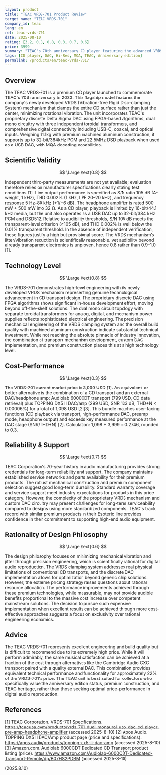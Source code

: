 ```yaml
---
layout: product
title: "TEAC VRDS-701 Product Review"
target_name: "TEAC VRDS-701"
company_id: teac
lang: en
ref: teac-vrds-701
date: 2025-08-10
rating: [3.2, 0.8, 0.8, 0.3, 0.7, 0.6]
price: 3999
summary: "TEAC's 70th anniversary CD player featuring the advanced VRDS mechanism and proprietary discrete DAC. While technically competent with excellent build quality, its extremely high price cannot be justified against more cost-effective alternatives."
tags: [CD player, DAC, Hi-Res, MQA, TEAC, Anniversary edition]
permalink: /products/en/teac-vrds-701/
---
```

## Overview

The TEAC VRDS-701 is a premium CD player launched to commemorate TEAC's 70th anniversary in 2023. This flagship model features the company's newly developed VRDS (Vibration-free Rigid Disc-clamping System) mechanism that clamps the entire CD surface rather than just the center, minimizing rotational vibration. The unit incorporates TEAC's proprietary discrete Delta Sigma DAC using FPGA-based algorithms, dual mono circuitry with three independent toroidal transformers, and comprehensive digital connectivity including USB-C, coaxial, and optical inputs. Weighing 11.1kg with premium machined aluminum construction, it supports up to 32-bit/384kHz PCM and 22.5MHz DSD playback when used as a USB DAC, with MQA decoding capabilities.

## Scientific Validity

$$ \Large \text{0.8} $$

Independent third-party measurements are not yet available; evaluation therefore relies on manufacturer specifications clearly stating test conditions [1]. Line output performance is specified as S/N ratio 105 dB (A-weight, 1 kHz), THD 0.002% (1 kHz, LPF 20–20 kHz), and frequency response 5 Hz–80 kHz (+1/−6 dB). The headphone amplifier is rated 500 mW + 500 mW into 32 Ω. As a CD player, playback is limited by 16-bit/44.1 kHz media, but the unit also operates as a USB DAC up to 32-bit/384 kHz PCM and DSD512. Relative to audibility thresholds, S/N 105 dB meets the transparent-level criterion (≥105 dB), and THD 0.002% is well below the 0.01% transparent threshold. In the absence of independent verification, these figures justify a high but provisional score. The VRDS mechanism’s jitter/vibration reduction is scientifically reasonable, yet audibility beyond already transparent electronics is unproven, hence 0.8 rather than 0.9–1.0 [1].

## Technology Level

$$ \Large \text{0.8} $$

The VRDS-701 demonstrates high-level engineering with its newly developed VRDS mechanism representing genuine technological advancement in CD transport design. The proprietary discrete DAC using FPGA algorithms shows significant in-house development effort, moving beyond off-the-shelf solutions. The dual mono circuit topology with separate toroidal transformers for analog, digital, and mechanism power supplies reflects sophisticated electrical engineering. The precision mechanical engineering of the VRDS clamping system and the overall build quality with machined aluminum construction indicate substantial technical investment. While not reaching the absolute pinnacle of industry innovation, the combination of transport mechanism development, custom DAC implementation, and premium construction places this at a high technology level.

## Cost-Performance

$$ \Large \text{0.3} $$

The VRDS-701 current market price is 3,999 USD [1]. An equivalent-or-better alternative is the combination of a CD transport and an external DAC/headphone amp: Audiolab 6000CDT transport (799 USD, CD data retrieval) plus TOPPING DX5 II DAC/amp (299 USD, SNR 133 dB, THD+N < 0.00006%) for a total of 1,098 USD [2][3]. This bundle matches user-facing functions (CD playback via transport, high-performance DAC, preamp mode, headphone output) and exceeds key measured performance at the DAC stage (SNR/THD+N) [2]. Calculation: 1,098 ÷ 3,999 = 0.2746, rounded to 0.3.

## Reliability & Support

$$ \Large \text{0.7} $$

TEAC Corporation's 70-year history in audio manufacturing provides strong credentials for long-term reliability and support. The company maintains established service networks and parts availability for their premium products. The robust mechanical construction and premium component selection suggest good long-term durability. Standard warranty coverage and service support meet industry expectations for products in this price category. However, the complexity of the proprietary VRDS mechanism and custom DAC circuitry may present challenges for long-term serviceability compared to designs using more standardized components. TEAC's track record with similar premium products in their Esoteric line provides confidence in their commitment to supporting high-end audio equipment.

## Rationality of Design Philosophy

$$ \Large \text{0.6} $$

The design philosophy focuses on minimizing mechanical vibration and jitter through precision engineering, which is scientifically rational for digital audio reproduction. The VRDS clamping system addresses real physical limitations of conventional CD transports, and the discrete DAC implementation allows for optimization beyond generic chip solutions. However, the extreme pricing strategy raises questions about rational resource allocation. The performance improvements achieved through these premium technologies, while measurable, may not provide audible benefits proportional to the massive cost increase over competent mainstream solutions. The decision to pursue such expensive implementation when excellent results can be achieved through more cost-effective approaches suggests a focus on exclusivity over rational engineering economics.

## Advice

The TEAC VRDS-701 represents excellent engineering and build quality but is difficult to recommend due to its extremely high price. While it will perform admirably, the same musical satisfaction can be achieved at a fraction of the cost through alternatives like the Cambridge Audio CXC transport paired with a quality external DAC. This combination provides equivalent technical performance and functionality for approximately 22% of the VRDS-701's price. The TEAC unit is best suited for collectors who specifically value the anniversary edition status, premium construction, and TEAC heritage, rather than those seeking optimal price-performance in digital audio reproduction.

## References

[1] TEAC Corporation. VRDS-701 Specifications. https://teacusa.com/products/vrds-701-dual-monaural-usb-dac-cd-player-pre-amp-headphone-amplifier (accessed 2025-8-10)
[2] Apos Audio. TOPPING DX5 II DAC/Amp product page (price and specifications). https://apos.audio/products/topping-dx5-ii-dac-amp (accessed 2025-8-10)
[3] Amazon.com. Audiolab 6000CDT Dedicated CD Transport product listing (price). https://www.amazon.com/Audiolab-6000CDT-Dedicated-Transport-Remote/dp/B07HS2PDBM (accessed 2025-8-10)

(2025.8.10)